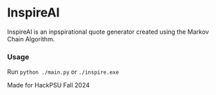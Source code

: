 # InspireAI

InspireAI is an inpspirational quote generator created using the Markov 
Chain Algorithm.

### Usage
Run `python ./main.py` or `./inspire.exe`

Made for HackPSU Fall 2024